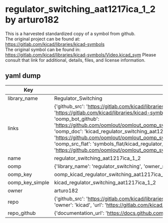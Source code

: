 # regulator_switching_aat1217ica_1_2 by arturo182  
This is a harvested standardized copy of a symbol from github.  
The original project can be found at:  
https://gitlab.com/kicad/libraries/kicad-symbols  
The original symbol can be found in:
https://gitlab.com/kicad/libraries/kicad-symbols/Video.kicad_sym
Please consult that link for additional, details, files, and license information.  
## yaml dump  
| Key | Value |  
| --- | --- |  
| library_name | Regulator_Switching |  
| links | {'github_src': 'https://gitlab.com/kicad/libraries/kicad-symbols/Video.kicad_sym', 'github_src_repo': 'https://gitlab.com/kicad/libraries/kicad-symbols', 'oomp_bot': 'kicad_regulator_switching_aat1217ica_1_2/working', 'oomp_bot_github': 'https://github.com/oomlout/oomlout_oomp_symbol_bot/tree/main/kicad_regulator_switching_aat1217ica_1_2/working', 'oomp_doc': 'kicad_regulator_switching_aat1217ica_1_2/working', 'oomp_doc_github': 'https://github.com/oomlout/oomlout_oomp_symbol_doc/tree/main/kicad_regulator_switching_aat1217ica_1_2/working', 'oomp_src_flat': 'symbols_flat/kicad_regulator_switching_aat1217ica_1_2/working', 'oomp_src_flat_github': 'https://github.com/oomlout/oomlout_oomp_symbol_src/tree/main/kicad_regulator_switching_aat1217ica_1_2/working'} |  
| name | regulator_switching_aat1217ica_1_2 |  
| oomp | {'library_name': 'regulator_switching', 'owner_name': 'kicad', 'symbol_name': 'regulator_switching_aat1217ica_1_2'} |  
| oomp_key | oomp_kicad_regulator_switching_aat1217ica_1_2 |  
| oomp_key_simple | kicad_regulator_switching_aat1217ica_1_2 |  
| owner | arturo182 |  
| repo | {'github_src': 'https://gitlab.com/kicad/libraries/kicad-symbols/Video.kicad_sym', 'name': 'libraries/kicad-symbols', 'owner': 'kicad', 'url': 'https://gitlab.com/kicad/libraries/kicad-symbols'} |  
| repo_github | {'documentation_url': 'https://docs.github.com/rest/repos/repos#get-a-repository', 'message': 'Not Found'} |  


